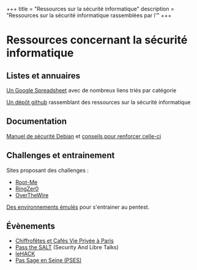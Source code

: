 +++
title = "Ressources sur la sécurité informatique"
description = "Ressources sur la sécurité informatique rassemblées par l'"
+++

# Ressources concernant la sécurité informatique

## Listes et annuaires

[Un Google Spreadsheet](https://docs.google.com/spreadsheets/d/12bT8APhWsL-P8mBtWCYu4MLftwG1cPmIL25AEBtXDno/edit#gid=937533738) avec de nombreux liens triés par catégorie

[Un dépôt github](https://github.com/sbilly/awesome-security#awesome-security)
rassemblant des ressources sur la sécurité informatique

## Documentation

[Manuel de sécurité
Debian](https://www.debian.org/doc/manuals/securing-debian-howto/) et [conseils
pour renforcer celle-ci](https://wiki.debian.org/Hardening)

## Challenges et entrainement

Sites proposant des challenges :

- [Root-Me](https://www.root-me.org/)
- [RingZer0](https://ringzer0ctf.com/)
- [OverTheWire](https://overthewire.org/wargames/)

[Des environnements émulés](https://lab.pentestit.ru/) pour s'entrainer au
pentest.

## Évènements

- [Chiffrofêtes et Cafés Vie Privée à Paris](https://www.cryptoparty.in/paris)
- [Pass the SALT](https://pass-the-salt.org) (Security And Libre Talks)
- [leHACK](./activités/le_hack/_index.md)
- [Pas Sage en Seine (PSES)](./activités/passage_en_seine/_index.md)
